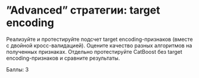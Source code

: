 # ”Advanced” стратегии: target encoding

Реализуйте и протестируйте подсчет target encoding-признаков (вместе с двойной кросс-валидацией). Оцените качество разных алгоритмов на полученных признаках. Отдельно протестируйте CatBoost без target encoding-признаков и сравните результаты.
  
Баллы: 3
